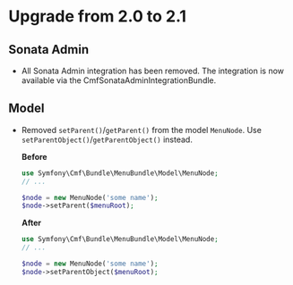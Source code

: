 # Upgrade from 2.0 to 2.1

## Sonata Admin

* All Sonata Admin integration has been removed. The integration is now
  available via the CmfSonataAdminIntegrationBundle.

## Model

* Removed `setParent()`/`getParent()` from the model `MenuNode`. Use
  `setParentObject()`/`getParentObject()` instead.

  **Before**
  ```php
  use Symfony\Cmf\Bundle\MenuBundle\Model\MenuNode;
  // ...

  $node = new MenuNode('some name');
  $node->setParent($menuRoot);
  ```

  **After**
  ```php
  use Symfony\Cmf\Bundle\MenuBundle\Model\MenuNode;
  // ...

  $node = new MenuNode('some name');
  $node->setParentObject($menuRoot);
  ```

